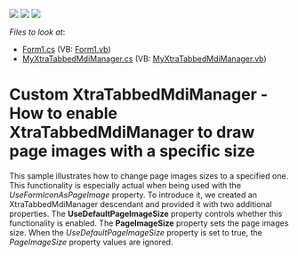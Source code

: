 <!-- default badges list -->
![](https://img.shields.io/endpoint?url=https://codecentral.devexpress.com/api/v1/VersionRange/128615789/10.2.8%2B)
[![](https://img.shields.io/badge/Open_in_DevExpress_Support_Center-FF7200?style=flat-square&logo=DevExpress&logoColor=white)](https://supportcenter.devexpress.com/ticket/details/E3172)
[![](https://img.shields.io/badge/📖_How_to_use_DevExpress_Examples-e9f6fc?style=flat-square)](https://docs.devexpress.com/GeneralInformation/403183)
<!-- default badges end -->
<!-- default file list -->
*Files to look at*:

* [Form1.cs](./CS/WindowsFormsApplication24/Form1.cs) (VB: [Form1.vb](./VB/WindowsFormsApplication24/Form1.vb))
* [MyXtraTabbedMdiManager.cs](./CS/WindowsFormsApplication24/MyXtraTabbedMdiManager.cs) (VB: [MyXtraTabbedMdiManager.vb](./VB/WindowsFormsApplication24/MyXtraTabbedMdiManager.vb))
<!-- default file list end -->
# Custom XtraTabbedMdiManager - How to enable XtraTabbedMdiManager to draw page images with a specific size


<p>This sample illustrates how to change page images sizes to a specified one. This functionality is especially actual when being used with the <i>UseFormIconAsPageImage</i> property. To introduce it, we created an XtraTabbedMdiManager descendant and provided it with two additional properties. The <strong>UseDefaultPageImageSize</strong> property controls whether this functionality is enabled. The <strong>PageImageSize</strong> property sets the page images size. When the <i>UseDefaultPageImageSize</i> property is set to true, the <i>PageImageSize</i> property values are ignored.</p>

<br/>


